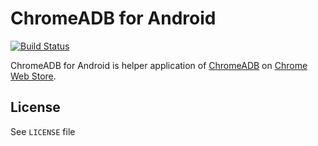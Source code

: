 ChromeADB for Android
=====================

[![Build Status](https://travis-ci.org/importre/chromeadb_for_android.png?branch=master)](https://travis-ci.org/importre/chromeadb_for_android)

ChromeADB for Android is helper application of [ChromeADB][chromeadb_github] on [Chrome Web Store][chromeadb_store].


License
-------

See `LICENSE` file



[chromeadb_github]: https://github.com/importre/chromeadb
[chromeadb_store]: https://chrome.google.com/webstore/detail/chrome-adb/fhdoijgfljahinnpbolfdimpcfoicmnm
